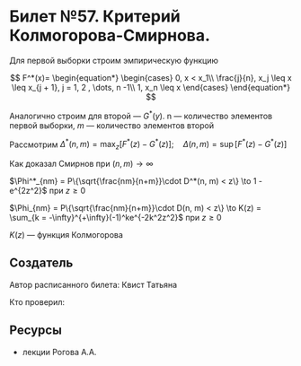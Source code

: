 # Билет №57. Критерий Колмогорова-Смирнова.

Для первой выборки строим эмпирическую функцию

$$
F^*(x)=
\begin{equation*}
\begin{cases}
0, x < x_1\\
\frac{j}{n}, x_j \leq x \leq x_{j + 1}, j = 1, 2 , \dots, n -1\\
1, x_n \leq x
\end{cases}
\end{equation*}
$$

Аналогично строим для второй — $G^*(y)$. n — количество элементов первой выборки, $m$ — количество элементов второй 

Рассмотрим $\Delta^*(n, m) = \max_{z}[F^*(z) - G^*(z)]; \quad
\Delta(n, m) = \sup[F^*(z) - G^*(z)]$

Как доказал Смирнов при $(n, m) \to \infty$

$\Phi^*_{nm} = P\{\sqrt{\frac{nm}{n+m}}\cdot D^*(n, m) < z\} \to 1 - e^{2z^2}$ при $z \geq 0$

$\Phi_{nm} = P\{\sqrt{\frac{nm}{n+m}}\cdot D(n, m) < z\} \to K(z) = \sum_{k = -\infty}^{+\infty}(-1)^ke^{-2k^2z^2}$ при $z \geq 0$

$K(z)$  — функция Колмогорова

## Создатель

Автор расписанного билета: Квист Татьяна

Кто проверил:


## Ресурсы
- лекции Рогова А.А.
